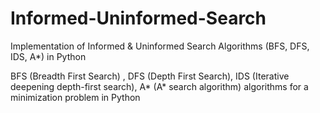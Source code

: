# Informed-Uninformed-Search
Implementation of Informed &amp; Uninformed Search Algorithms (BFS, DFS, IDS, A*) in Python

BFS (Breadth First Search) , DFS (Depth First Search), IDS (Iterative deepening depth-first search), A* (A* search algorithm) algorithms for a minimization problem in Python
